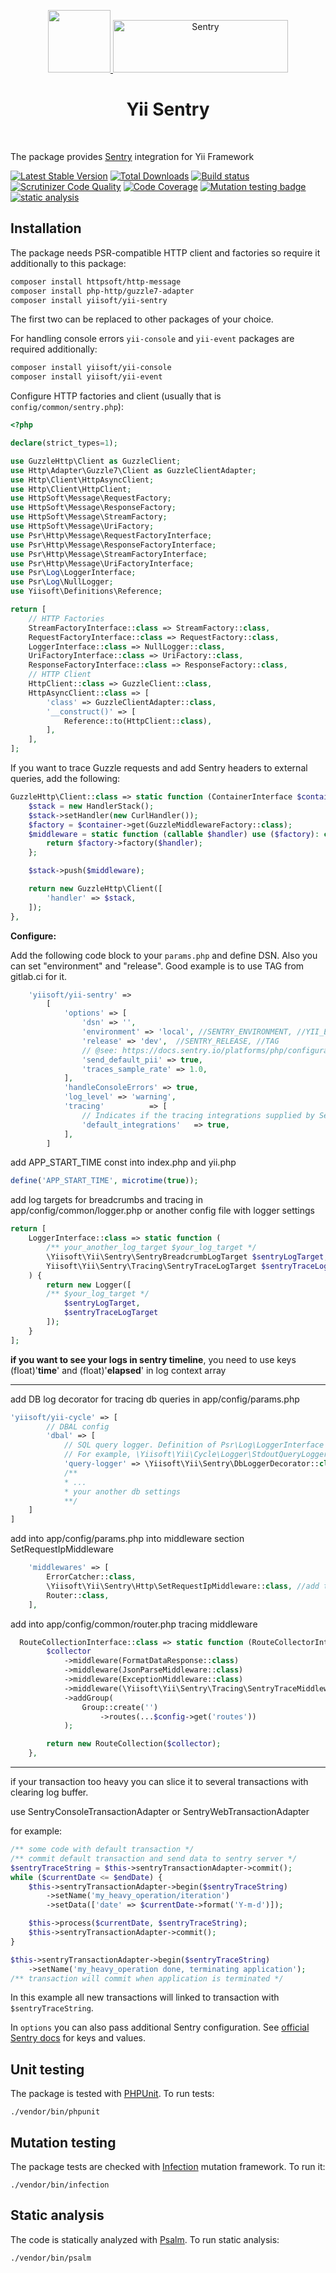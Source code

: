 <p align="center">
    <a href="https://github.com/yiisoft" target="_blank">
        <img src="https://yiisoft.github.io/docs/images/yii_logo.svg" height="100px">
    </a>
    <a href="https://sentry.io/" target="_blank">
      <img src="https://sentry-brand.storage.googleapis.com/sentry-wordmark-dark-280x84.png" alt="Sentry" width="280" height="84">
    </a>
    <h1 align="center">Yii Sentry</h1>
    <br>
</p>

The package provides [Sentry](https://sentry.io/) integration for Yii Framework

[![Latest Stable Version](https://poser.pugx.org/yiisoft/yii-sentry/v/stable.png)](https://packagist.org/packages/yiisoft/yii-sentry)
[![Total Downloads](https://poser.pugx.org/yiisoft/yii-sentry/downloads.png)](https://packagist.org/packages/yiisoft/yii-sentry)
[![Build status](https://github.com/yiisoft/yii-sentry/workflows/build/badge.svg)](https://github.com/yiisoft/yii-sentry/actions?query=workflow%3Abuild)
[![Scrutinizer Code Quality](https://scrutinizer-ci.com/g/yiisoft/yii-sentry/badges/quality-score.png?b=master)](https://scrutinizer-ci.com/g/yiisoft/yii-sentry/?branch=master)
[![Code Coverage](https://scrutinizer-ci.com/g/yiisoft/yii-sentry/badges/coverage.png?b=master)](https://scrutinizer-ci.com/g/yiisoft/yii-sentry/?branch=master)
[![Mutation testing badge](https://img.shields.io/endpoint?style=flat&url=https%3A%2F%2Fbadge-api.stryker-mutator.io%2Fgithub.com%2Fyiisoft%2Fyii-sentry%2Fmaster)](https://dashboard.stryker-mutator.io/reports/github.com/yiisoft/yii-sentry/master)
[![static analysis](https://github.com/yiisoft/yii-sentry/workflows/static%20analysis/badge.svg)](https://github.com/yiisoft/yii-sentry/actions?query=workflow%3A%22static+analysis%22)

## Installation

The package needs PSR-compatible HTTP client and factories so require it additionally to this package:

```bash
composer install httpsoft/http-message
composer install php-http/guzzle7-adapter
composer install yiisoft/yii-sentry
```

The first two can be replaced to other packages of your choice.

For handling console errors `yii-console` and `yii-event` packages are required additionally:

```bash
composer install yiisoft/yii-console
composer install yiisoft/yii-event
```

Configure HTTP factories and client (usually that is `config/common/sentry.php`):

```php
<?php

declare(strict_types=1);

use GuzzleHttp\Client as GuzzleClient;
use Http\Adapter\Guzzle7\Client as GuzzleClientAdapter;
use Http\Client\HttpAsyncClient;
use Http\Client\HttpClient;
use HttpSoft\Message\RequestFactory;
use HttpSoft\Message\ResponseFactory;
use HttpSoft\Message\StreamFactory;
use HttpSoft\Message\UriFactory;
use Psr\Http\Message\RequestFactoryInterface;
use Psr\Http\Message\ResponseFactoryInterface;
use Psr\Http\Message\StreamFactoryInterface;
use Psr\Http\Message\UriFactoryInterface;
use Psr\Log\LoggerInterface;
use Psr\Log\NullLogger;
use Yiisoft\Definitions\Reference;

return [
    // HTTP Factories
    StreamFactoryInterface::class => StreamFactory::class,
    RequestFactoryInterface::class => RequestFactory::class,
    LoggerInterface::class => NullLogger::class,
    UriFactoryInterface::class => UriFactory::class,
    ResponseFactoryInterface::class => ResponseFactory::class,
    // HTTP Client
    HttpClient::class => GuzzleClient::class,
    HttpAsyncClient::class => [
        'class' => GuzzleClientAdapter::class,
        '__construct()' => [
            Reference::to(HttpClient::class),
        ],
    ],
];
```

If you want to trace Guzzle requests and add Sentry headers to external queries, add the following:

```php 
GuzzleHttp\Client::class => static function (ContainerInterface $container) {
    $stack = new HandlerStack();
    $stack->setHandler(new CurlHandler());
    $factory = $container->get(GuzzleMiddlewareFactory::class);
    $middleware = static function (callable $handler) use ($factory): callable {
        return $factory->factory($handler);
    };

    $stack->push($middleware);

    return new GuzzleHttp\Client([
        'handler' => $stack,
    ]);
},
```


**Configure:**

Add the following code block to your `params.php` and define DSN. Also you can set "environment" and "release". Good example is to use TAG from gitlab.ci for it.
```php 
    'yiisoft/yii-sentry' =>
        [
            'options' => [
                'dsn' => '',
                'environment' => 'local', //SENTRY_ENVIRONMENT, //YII_ENV,
                'release' => 'dev',  //SENTRY_RELEASE, //TAG
                // @see: https://docs.sentry.io/platforms/php/configuration/options/#send-default-pii
                'send_default_pii' => true,
                'traces_sample_rate' => 1.0,
            ],
            'handleConsoleErrors' => true,
            'log_level' => 'warning',
            'tracing'          => [
                // Indicates if the tracing integrations supplied by Sentry should be loaded
                'default_integrations'   => true,
            ],
        ]
```

add APP_START_TIME const into index.php and yii.php
```php
define('APP_START_TIME', microtime(true));
```

add log targets for breadcrumbs and tracing in app/config/common/logger.php
or another config file with logger settings

```php 
return [
    LoggerInterface::class => static function (
        /** your_another_log_target $your_log_target */
        \Yiisoft\Yii\Sentry\SentryBreadcrumbLogTarget $sentryLogTarget,
        Yiisoft\Yii\Sentry\Tracing\SentryTraceLogTarget $sentryTraceLogTarget
    ) {
        return new Logger([
        /** $your_log_target */
            $sentryLogTarget,
            $sentryTraceLogTarget
        ]);
    }
];
```
**if you want to see your logs in sentry timeline**, you need to use keys (float)'**time**' and (float)'**elapsed**' in log context array
_____

add DB log decorator for tracing db queries in app/config/params.php
```php
'yiisoft/yii-cycle' => [
        // DBAL config
        'dbal' => [
            // SQL query logger. Definition of Psr\Log\LoggerInterface
            // For example, \Yiisoft\Yii\Cycle\Logger\StdoutQueryLogger::class
            'query-logger' => \Yiisoft\Yii\Sentry\DbLoggerDecorator::class,
            /**
            * ...
            * your another db settings 
            **/
    ]
]
```

add into app/config/params.php into middleware section  SetRequestIpMiddleware
```php
    'middlewares' => [
        ErrorCatcher::class,
        \Yiisoft\Yii\Sentry\Http\SetRequestIpMiddleware::class, //add this
        Router::class,
    ],
```

add into app/config/common/router.php tracing middleware
```php
  RouteCollectionInterface::class => static function (RouteCollectorInterface $collector) use ($config) {
        $collector
            ->middleware(FormatDataResponse::class)
            ->middleware(JsonParseMiddleware::class)
            ->middleware(ExceptionMiddleware::class)
            ->middleware(\Yiisoft\Yii\Sentry\Tracing\SentryTraceMiddleware::class) // add this
            ->addGroup(
                Group::create('')
                    ->routes(...$config->get('routes'))
            );

        return new RouteCollection($collector);
    },
 ```

________




if your transaction too heavy you can slice it to several transactions with clearing log buffer.

use SentryConsoleTransactionAdapter or SentryWebTransactionAdapter

for example:

```php
/** some code with default transaction */
/** commit default transaction and send data to sentry server */
$sentryTraceString = $this->sentryTransactionAdapter->commit();
while ($currentDate <= $endDate) {
    $this->sentryTransactionAdapter->begin($sentryTraceString)
        ->setName('my_heavy_operation/iteration')
        ->setData(['date' => $currentDate->format('Y-m-d')]);

    $this->process($currentDate, $sentryTraceString);
    $this->sentryTransactionAdapter->commit();
}

$this->sentryTransactionAdapter->begin($sentryTraceString)
    ->setName('my_heavy_operation done, terminating application');
/** transaction will commit when application is terminated */
```
In this example all new transactions will linked to transaction with `$sentryTraceString`.


In `options` you can also pass additional Sentry configuration. See 
[official Sentry docs](https://docs.sentry.io/platforms/php/configuration/options/) for keys and values.

## Unit testing

The package is tested with [PHPUnit](https://phpunit.de/). To run tests:

```shell
./vendor/bin/phpunit
```

## Mutation testing

The package tests are checked with [Infection](https://infection.github.io/) mutation framework. To run it:

```shell
./vendor/bin/infection
```

## Static analysis

The code is statically analyzed with [Psalm](https://psalm.dev). To run static analysis:

```shell
./vendor/bin/psalm
```
